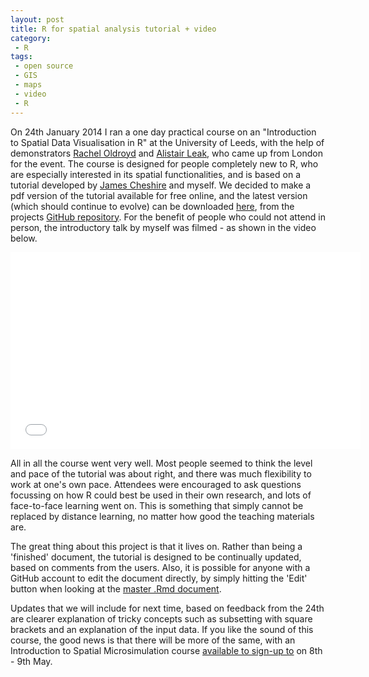 ```yaml
---
layout: post
title: R for spatial analysis tutorial + video
category:
 - R 
tags:
 - open source
 - GIS
 - maps
 - video
 - R
---
```

On 24th January 2014 I ran a one day practical course on an "Introduction to Spatial Data Visualisation in R"
at the University of Leeds, 
with the help of demonstrators [Rachel Oldroyd](http://www.geog.leeds.ac.uk/people/r.oldroyd) and 
[Alistair Leak](http://www.ucl.ac.uk/secret/current_students/2012_cohort/2012-cohort-profiles/alistair-leak), who
came up from London for the event. The course is designed for people completely new to R, who
are especially interested in its spatial functionalities, and is based on a tutorial
developed by  [James Cheshire](http://spatial.ly/) and myself. We decided to make a
pdf version of the tutorial available 
for free online, and the latest version (which should continue to evolve) can be downloaded 
[here](https://github.com/Robinlovelace/Creating-maps-in-R/raw/master/intro-spatial-rl.pdf), 
from the projects [GitHub repository](https://github.com/Robinlovelace/Creating-maps-in-R).
 For the benefit of people who could not attend in person, 
the introductory talk by myself was filmed - as shown in the video below.

<iframe width="560" height="315" src="//www.youtube.com/embed/aiGWBjIUWjw?list=PLyWcOvaDtih3hTukFkGUpaagNVQO_eDDd" frameborder="0" allowfullscreen></iframe>

<!--more-->

All in all the course went very well. Most people seemed to think the level 
and pace of the tutorial was about right, and there was much flexibility to 
work at one's own pace. Attendees were encouraged to ask questions focussing on how
R could best be used in their own research, and lots of face-to-face learning went on.
This is something that simply cannot be replaced by distance learning, no matter how good 
the teaching materials are.

The great thing about this project is that it lives on. Rather than being a 'finished' document, 
the tutorial is designed to be continually updated, based on comments from the users.
Also, it is possible for anyone with a GitHub account to edit the document directly, 
by simply hitting the 'Edit' button when looking at the [master .Rmd document](https://github.com/Robinlovelace/Creating-maps-in-R/blob/master/intro-spatial.Rmd).

Updates that we will include for next time, based on feedback from the 24th are clearer explanation of tricky
concepts such as subsetting with square brackets and an explanation of the input data. If you like the sound 
of this course, the good news is that there will be more of the same, with an Introduction to Spatial Microsimulation
course [available to sign-up to](http://store.leeds.ac.uk/browse/extra_info.asp?compid=1&modid=2&catid=47&prodid=388) on 8th - 9th May.
 

